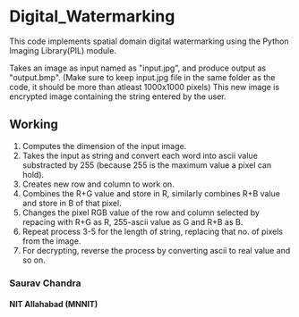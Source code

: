 # Digital_Watermarking

This code implements spatial domain digital watermarking using the Python Imaging Library(PIL) module.

Takes an image as input named as "input.jpg", and produce output as "output.bmp".
(Make sure to keep input.jpg file in the same folder as the code, it should be more than atleast 1000x1000 pixels)
This new image is encrypted image containing the string entered by the user.

## Working

1. Computes the dimension of the input image.
2. Takes the input as string and convert each word into ascii value substracted by 255 (because 255 is the maximum value a pixel can hold).
3. Creates new row and column to work on.
4. Combines the R+G value and store in R, similarly combines R+B value and store in B of that pixel.
5. Changes the pixel RGB value of the row and column selected by repacing with R+G as R, 255-ascii value as G and R+B as B.
6. Repeat process 3-5 for the length of string, replacing that no. of pixels from the image.
7. For decrypting, reverse the process by converting ascii to real value and so on.


### Saurav Chandra
#### NIT Allahabad (MNNIT)
